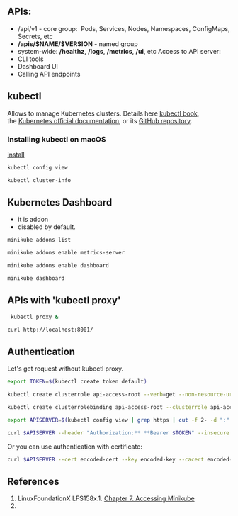 ## APIs:
- /api/v1 - core group:  Pods, Services, Nodes, Namespaces, ConfigMaps, Secrets, etc
- **/apis/\$NAME/\$VERSION** - named group
- system-wide: **/healthz**, **/logs**, **/metrics**, **/ui**, etc
Access to API server:
- CLI tools
- Dashboard UI
- Calling API endpoints

## **kubectl**
Allows to manage Kubernetes clusters. 
Details here [kubectl book](https://kubectl.docs.kubernetes.io/), the [Kubernetes official documentation](https://kubernetes.io/docs/reference/kubectl/), or its [GitHub repository](https://github.com/kubernetes/kubectl).
###  Installing kubectl on macOS
[install](https://kubernetes.io/docs/tasks/tools/install-kubectl-macos/)

```bash
kubectl config view
```

```bash
kubectl cluster-info
```

## Kubernetes Dashboard
- it is addon
- disabled by default.

```bash
minikube addons list
```

```bash
minikube addons enable metrics-server
```

```bash
minikube addons enable dashboard
```

```bash
minikube dashboard
```

##  APIs with 'kubectl proxy'
```bash
 kubectl proxy &
```

```bash
curl http://localhost:8001/
```

## Authentication

Let's get request without kubectl proxy.
```bash
export TOKEN=$(kubectl create token default)
```

```bash
kubectl create clusterrole api-access-root --verb=get --non-resource-url="/*"
```

```bash
kubectl create clusterrolebinding api-access-root --clusterrole api-access-root --serviceaccount=default:default
```

```bash
export APISERVER=$(kubectl config view | grep https | cut -f 2- -d ":" | tr -d " ")
```

```bash
curl $APISERVER --header "Authorization:** **Bearer $TOKEN" --insecure
```
Or you can use authentication with certificate:
```bash
curl $APISERVER --cert encoded-cert --key encoded-key --cacert encoded-ca
```
## References
1. LinuxFoundationX LFS158x.1. [Chapter 7. Accessing Minikube](https://learning.edx.org/course/course-v1:LinuxFoundationX+LFS158x+1T2022/block-v1:LinuxFoundationX+LFS158x+1T2022+type@sequential+block@815c1eb1ffb24a7b80bbf9df6d6a3267)
2. 